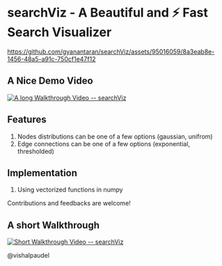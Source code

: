 # searchViz - A Beautiful and ⚡️ Fast Search Visualizer



https://github.com/gyanantaran/searchViz/assets/95016059/8a3eab8e-1456-48a5-a91c-750cf1e47f12



## A Nice Demo Video

[![A long Walkthrough Video -- searchViz](https://i.ibb.co/Wf1G03n/search-Viz-YT-thumbnail-GH.png)](https://youtu.be/BKF-PEgd1PA?t=393)

<!-- https://user-images.githubusercontent.com/95016059/273106123-19ccd387-f563-4078-825d-e62327bfdde7.mp4 -->

## Features

1. Nodes distributions can be one of a few options (gaussian, unifrom)
2. Edge connections can be one of a few options (exponential, thresholded)

## Implementation

1. Using vectorized functions in numpy

Contributions and feedbacks are welcome! 

## A short Walkthrough

[![Short Walkthrough Video -- searchViz](https://i.ibb.co/Wf1G03n/search-Viz-YT-thumbnail-GH.png)](https://youtu.be/kNGsOoWh9fM?t=2)

@vishalpaudel
